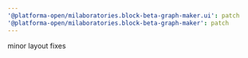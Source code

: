 ```yaml
---
'@platforma-open/milaboratories.block-beta-graph-maker.ui': patch
'@platforma-open/milaboratories.block-beta-graph-maker': patch
---
```


minor layout fixes
